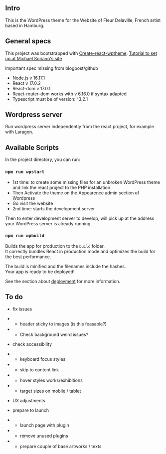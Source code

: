 ## Intro

This is the WordPress theme for the Website of Fleur Delaville, French artist
based in Hamburg.

## General specs

This project was bootstrapped with
[Create-react-wptheme](https://github.com/devloco/create-react-wptheme).
[Tutorial to set up at Michael Soriano's site](https://michaelsoriano.com/wordpress-theme-react-part-1-setup/)

Important spec missing from blogpost/github

- Node.js v 16.17.1
- React v 17.0.2
- React-dom v 17.0.1
- React-router-dom works with v 6.16.0 if syntax adapted
- Typescript must be of version: ^3.2.1

## Wordpress server

Run wordpress server independently from the react project, for example with
Laragon.

## Available Scripts

In the project directory, you can run:

### `npm run wpstart`

- 1st time: to create some missing files for an unbroken WordPress theme and
  link the react project to the PHP installation
- Then Activate the theme on the Appearence admin section of Wordpress
- Go visit the website
- 2nd time: starts the development server

Then to enter development server to develop, will pick up at the address your
WordPress server is already running.

### `npm run wpbuild`

Builds the app for production to the `build` folder.<br /> It correctly bundles
React in production mode and optimizes the build for the best performance.

The build is minified and the filenames include the hashes.<br /> Your app is
ready to be deployed!

See the section about
[deployment](https://facebook.github.io/create-react-app/docs/deployment) for
more information.

## To do

- fix issues
- - header sticky to images (is this feasable?)
- - Check background weird issues?

- check accessibility
- - keyboard focus styles
- - skip to content link
- - hover styles works/exhibitions
- - target sizes on mobile / tablet

- UX adjustments

- prepare to launch
- - launch page with plugin
- - remove unused plugins
- - prepare couple of base artworks / texts
